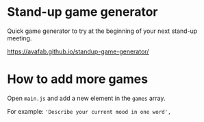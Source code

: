# Stand-up game generator
Quick game generator to try at the beginning of your next stand-up meeting.

https://avafab.github.io/standup-game-generator/

# How to add more games
Open ```main.js``` and add a new element in the ```games``` array. 

For example:
```'Describe your current mood in one word',```
